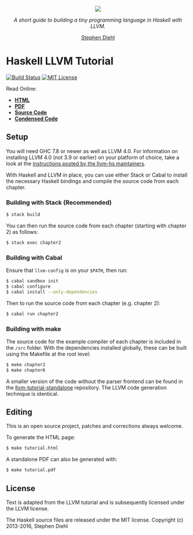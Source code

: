 <p align="center">
  <a href="http://dev.stephendiehl.com/fun/">
    <img src="https://github.com/sdiehl/kaleidoscope/raw/master/img/dragon.png"/>
  </a>
</p>

<p align="center">
  <em>A short guide to building a tiny programming language in Haskell with LLVM.</em>
</p>

<p align="center">
  <a href="https://twitter.com/smdiehl">Stephen Diehl</a>
</p>

Haskell LLVM Tutorial
=====================

[![Build Status](https://travis-ci.org/sdiehl/kaleidoscope.svg)](https://travis-ci.org/sdiehl/kaleidoscope)
[![MIT License](http://img.shields.io/badge/license-mit-blue.svg)](https://github.com/sdiehl/kaleidoscope/blob/master/LICENSE-MIT)

Read Online:

* [**HTML**](http://www.stephendiehl.com/llvm)
* [**PDF**](http://www.stephendiehl.com/llvm/tutorial.pdf)
* [**Source Code**](https://github.com/llvm-hs/llvm-hs-kaleidoscope)
* [**Condensed Code**](https://github.com/llvm-hs/llvm-hs-kaleidoscope)


Setup
-----

You will need GHC 7.8 or newer as well as LLVM 4.0. For information on installing LLVM 4.0 (not 3.9 or earlier)
on your platform of choice, take a look at the
[instructions posted by the llvm-hs maintainers](https://github.com/llvm-hs/llvm-hs/blob/llvm-4/README.md#installing-llvm).

With Haskell and LLVM in place, you can use either Stack or Cabal to install the necessary Haskell
bindings and compile the source code from each chapter.

### Building with Stack (Recommended)

```bash
$ stack build
```

You can then run the source code from each chapter (starting with chapter 2) as follows:

```bash
$ stack exec chapter2
```

### Building with Cabal

Ensure that ``llvm-config`` is on your ``$PATH``, then run:

```bash
$ cabal sandbox init
$ cabal configure
$ cabal install --only-dependencies
```

Then to run the source code from each chapter (e.g. chapter 2):

```bash
$ cabal run chapter2
```

### Building with make

The source code for the example compiler of each chapter is included in the ``/src`` folder. With the dependencies
installed globally, these can be built using the Makefile at the root level:

```bash
$ make chapter2
$ make chapter6
```

A smaller version of the code without the parser frontend can be found in the
[llvm-tutorial-standalone](https://github.com/sdiehl/llvm-tutorial-standalone)
repository. The LLVM code generation technique is identical.

Editing
-------

This is an open source project, patches and corrections always welcome.

To generate the HTML page:

```bash
$ make tutorial.html
```

A standalone PDF can also be generated with:

```bash
$ make tutorial.pdf
```

License
-------

Text is adapted from the LLVM tutorial and is subsequently licensed under the
LLVM license.

The Haskell source files are released under the MIT license. Copyright (c)
2013-2016, Stephen Diehl
